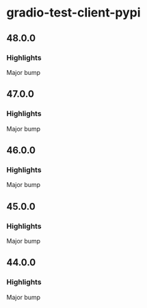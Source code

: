 # gradio-test-client-pypi

## 48.0.0

### Highlights

Major bump

## 47.0.0

### Highlights

Major bump

## 46.0.0

### Highlights

Major bump

## 45.0.0

### Highlights

Major bump

## 44.0.0

### Highlights

Major bump